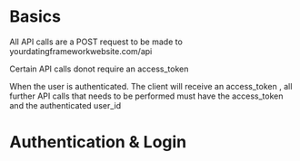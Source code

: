 # Basics

All API calls are a POST request to be made to yourdatingframeworkwebsite.com/api 

Certain API calls donot require an access_token

When the user is authenticated. The client will receive an access_token , all further API calls that needs to be performed must have the access_token and the authenticated user_id


# Authentication & Login

